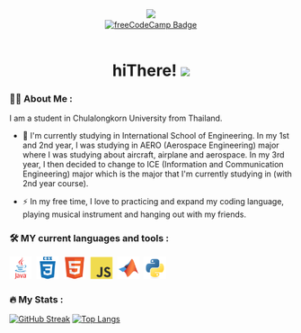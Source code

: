 <div id="header" align="center">
  <img src="https://media.giphy.com/media/zOvBKUUEERdNm/giphy.gif?cid=ecf05e470f1q0ai608mekvjnuru04s5fobcsacg1eb3188l9&rid=giphy.gif&ct=g" width="300"/>
</div>

<div id="badges" align="center">
  <a href="https://www.freecodecamp.org/PannSengpanich">
    <img src="https://img.shields.io/badge/freeCodeCamp-black?style=for-the-badge&logo=freeCodeCamp&logoColor=white" alt="freeCodeCamp Badge"/>
  </a>
</div>

<div id="counter" align = "center">
  <img src="https://komarev.com/ghpvc/?username=PannSengpanich&style=flat-square&color=blue" alt=""/>
</div>

<h1 align ="center">
  hiThere!
  <img src="https://media.giphy.com/media/hvRJCLFzcasrR4ia7z/giphy.gif" width="30px"/>
</h1>

### :man_technologist: About Me :
I am a student in Chulalongkorn University from Thailand.

- :telescope: I'm currently studying in International School of Engineering. In my 1st and 2nd year, I was studying in AERO (Aerospace Engineering) major where I was studying about aircraft, airplane and aerospace. In my 3rd year, I then decided to change to ICE (Information and Communication Engineering) major which is the major that I'm currently studying in (with 2nd year course).

- :zap: In my free time, I love to practicing and expand my coding language, playing musical instrument and hanging out with my friends.

### :hammer_and_wrench: MY current languages and tools :

<div>
  <img src="https://github.com/devicons/devicon/blob/master/icons/java/java-original-wordmark.svg" title="Java" alt="Java" width="40" height="40"/>&nbsp;
  <img src="https://github.com/devicons/devicon/blob/master/icons/css3/css3-plain-wordmark.svg"  title="CSS3" alt="CSS" width="40" height="40"/>&nbsp;
  <img src="https://github.com/devicons/devicon/blob/master/icons/html5/html5-original.svg" title="HTML5" alt="HTML" width="40" height="40"/>&nbsp;
  <img src="https://github.com/devicons/devicon/blob/master/icons/javascript/javascript-original.svg" title="JavaScript" alt="JavaScript" width="40" height="40"/>&nbsp;
  <img src="https://github.com/devicons/devicon/blob/master/icons/matlab/matlab-original.svg" title="Matlab" alt="Matlab" width="40" height="40"/>&nbsp;
  <img src="https://github.com/devicons/devicon/blob/master/icons/python/python-original.svg" title="Python" alt="Python" width="40" height="40"/>&nbsp;
</div>

### :fire: My Stats :

[![GitHub Streak](http://github-readme-streak-stats.herokuapp.com?user=your-github-username&theme=dark&background=000000)](https://git.io/streak-stats)
[![Top Langs](https://github-readme-stats.vercel.app/api/top-langs/?username=PannSengpanich&layout=compact&theme=vision-friendly-dark)](https://github.com/anuraghazra/github-readme-stats)
